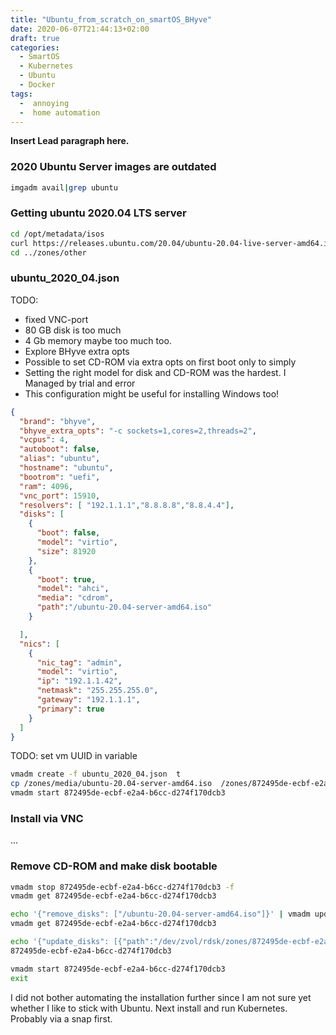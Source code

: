 ```yaml
---
title: "Ubuntu_from_scratch_on_smartOS_BHyve"
date: 2020-06-07T21:44:13+02:00
draft: true
categories:
  - SmartOS
  - Kubernetes
  - Ubuntu
  - Docker
tags:
  -  annoying
  -  home automation
---
```


**Insert Lead paragraph here.**

### 2020 Ubuntu Server images are outdated

```bash
imgadm avail|grep ubuntu
```

### Getting ubuntu 2020.04 LTS server

```bash
cd /opt/metadata/isos
curl https://releases.ubuntu.com/20.04/ubuntu-20.04-live-server-amd64.iso> ubuntu-20.04-lever-server-amd64.iso --insecure
cd ../zones/other
```

### ubuntu_2020_04.json

TODO:

* fixed VNC-port
* 80 GB disk is too much
* 4 Gb memory maybe too much too.
* Explore BHyve extra opts
* Possible to set CD-ROM via extra opts on first boot only to simply
* Setting the right model for disk and CD-ROM was the hardest. I Managed by trial and error
* This configuration might be useful for installing Windows too!

```json
{
  "brand": "bhyve",
  "bhyve_extra_opts": "-c sockets=1,cores=2,threads=2",  
  "vcpus": 4,
  "autoboot": false,
  "alias": "ubuntu",
  "hostname": "ubuntu",
  "bootrom": "uefi",
  "ram": 4096,
  "vnc_port": 15910,
  "resolvers": [ "192.1.1.1","8.8.8.8","8.8.4.4"],
  "disks": [
    {
      "boot": false,
      "model": "virtio",
      "size": 81920
    },
    {
      "boot": true,
      "model": "ahci",
      "media": "cdrom",
      "path":"/ubuntu-20.04-server-amd64.iso"
    }

  ],
  "nics": [
    {
      "nic_tag": "admin",
      "model": "virtio",
      "ip": "192.1.1.42",
      "netmask": "255.255.255.0",
      "gateway": "192.1.1.1",
      "primary": true
    }
  ]
}
```

TODO: set vm UUID in variable

```bash
vmadm create -f ubuntu_2020_04.json  t
cp /zones/media/ubuntu-20.04-server-amd64.iso  /zones/872495de-ecbf-e2a4-b6cc-d274f170dcb3/root/
vmadm start 872495de-ecbf-e2a4-b6cc-d274f170dcb3
```

### Install via VNC

...

### Remove CD-ROM and make disk bootable

```bash
vmadm stop 872495de-ecbf-e2a4-b6cc-d274f170dcb3 -f
vmadm get 872495de-ecbf-e2a4-b6cc-d274f170dcb3
```

```bash
echo '{"remove_disks": ["/ubuntu-20.04-server-amd64.iso"]}' | vmadm update 872495de-ecbf-e2a4-b6cc-d274f170dcb3
vmadm get 872495de-ecbf-e2a4-b6cc-d274f170dcb3
```

```bash  
echo '{"update_disks": [{"path":"/dev/zvol/rdsk/zones/872495de-ecbf-e2a4-b6cc-d274f170dcb3/disk0","boot":true}]}' | vmadm update \
872495de-ecbf-e2a4-b6cc-d274f170dcb3
```

```bash
vmadm start 872495de-ecbf-e2a4-b6cc-d274f170dcb3
exit
```

I did not bother automating the installation further since I am not sure yet whether I like to stick with Ubuntu.
Next install and run Kubernetes. Probably via a snap first.
